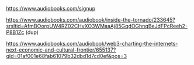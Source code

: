 https://www.audiobooks.com/signup

https://www.audiobooks.com/audiobook/inside-the-tornado/233645?srsltid=AfmBOorpUW4RZ02CHvXO3WMaaAj85GqdOGhnqBeJdFPcReeh2-P8B1Zc (dup)

https://www.audiobooks.com/audiobook/web3-charting-the-internets-next-economic-and-cultural-frontier/655137?qId=01af001e68fab61079b32dbd1d7cd0ef&pos=3
